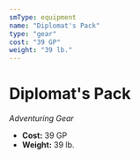 ```yaml
---
smType: equipment
name: "Diplomat's Pack"
type: "gear"
cost: "39 GP"
weight: "39 lb."
---
```


# Diplomat's Pack
*Adventuring Gear*

- **Cost:** 39 GP
- **Weight:** 39 lb.
